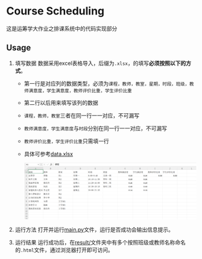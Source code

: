 # Course Scheduling
这是运筹学大作业之排课系统中的代码实现部分

## Usage
1. 填写数据
数据采用excel表格导入，后缀为`.xlsx`，的填写**必须按照以下的方式**。
    * 第一行是对应列的数据类型，必须为`课程，教师，教室，星期，时段，班级，教师满意度，学生满意度，教师评价比重，学生评价比重`
    * 第二行以后用来填写该列的数据
    * `课程，教师，教室`三者在同一行一一对应，不可漏写
    * `教师满意度，学生满意度`与`时段`分别在同一行一一对应，不可漏写
    * `教师评价比重，学生评价比重`只需填一行
    * 具体可参考[data.xlsx](data.xlsx)

        ![alt text](image.png)

2. 运行方法
打开并运行[main.py](main.py)文件，运行是否成功会输出信息提示。

3. 运行结果
运行成功后，在[result/](./result/)文件夹中有多个按照班级或教师名称命名的`.html`文件，通过浏览器打开即可访问。
